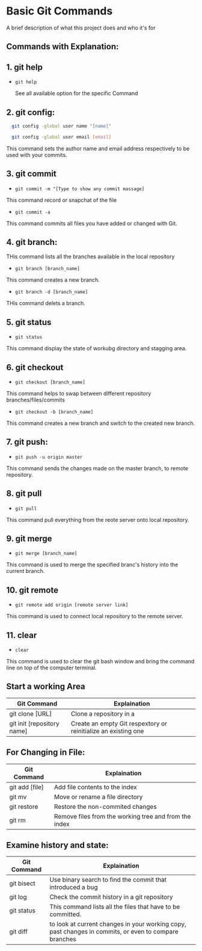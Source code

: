 
# Basic Git Commands

A brief description of what this project does and who it's for


## Commands with Explanation:

## 1. git help

* `git help`

  See all available option for the specific Command

## 2. git config:
                     
```bash
  git config -global user name "[name]"

  git config -global user email [email]
```
This command sets the author name and email address respectively to be used with your commits.


## 3. git commit 

* ```git commit -m "[Type to show any commit massage]```

This command record or snapchat of the file
* ```git commit -a```

This command commits all files you have added or changed with Git.

## 4. git branch:

THis command lists all the branches available in the local repository

* ```git branch [branch_name]```

This command creates a new branch. 


* ```git branch -d [branch_name] ```

THis command delets a branch.


## 5. git status

* ```git status```

This command display the state of workubg directory and stagging area.

## 6. git checkout

* ```git checkout [branch_name]```

This command helps to swap between different repository branches/files/commits

* ```git checkout -b [branch_name]```

This command creates a new branch and switch to the created new branch.

## 7. git push:
* ```git push -u origin master```

This command sends the changes made on the master branch, to remote repository.

## 8. git pull 
* ```git pull```

This command pull everything from the reote server onto local repository.

## 9. git merge
* ```git merge [branch_name]```

This command is used to merge the specified branc's history into the current branch.

## 10. git remote
* ```git remote add origin [remote server link]```


This command is used to connect local repository to the remote server.

## 11. clear
* ```clear```

This command is used to clear the git bash window and bring the command line on top of the computer terminal.


## Start a working Area

| Git Command            | Explaination                                                                |
| ----------------- | ------------------------------------------------------------------ |
| git clone [URL] | Clone a repository in a  |
| git init [repository name] |Create an empty Git respextory or reinitialize an existing one |


## For Changing in File:
| Git Command            | Explaination                                     |
| ----------------- | ------------------------------------------------------------------ |
| git add [file] | Add file contents to the index  |
| git mv | Move or rename a file directory |
| git restore | Restore the non-commited changes |
| git rm | Remove files from the working tree and from the index |

## Examine history and state:
| Git Command            | Explaination                                                                |
| ----------------- | ------------------------------------------------------------------ |
| git bisect | Use binary search to find the commit that introduced a bug |
| git log | Check the commit history in a git repository |
| git status | This command lists all the files that have to be committed. |
| git diff | to look at current changes in your working copy, past changes in commits, or even to compare branches |


